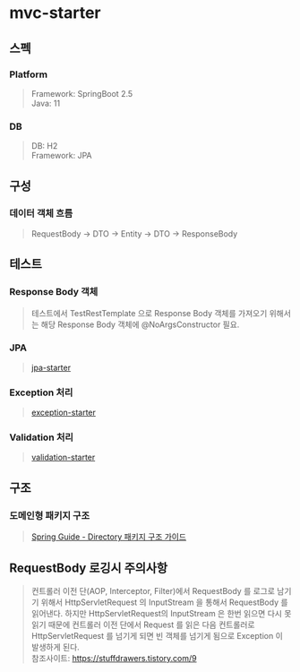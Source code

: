 # mvc-starter

## 스펙
### Platform
> Framework: SpringBoot 2.5  
> Java: 11  

### DB
> DB: H2  
> Framework: JPA  

## 구성
### 데이터 객체 흐름
> RequestBody -> DTO -> Entity -> DTO -> ResponseBody   

## 테스트
### Response Body 객체
> 테스트에서 TestRestTemplate 으로 Response Body 객체를 가져오기 위해서는 해당 Response Body 객체에 @NoArgsConstructor 필요.  

### JPA
> [jpa-starter](https://github.com/JuJin1324/jpa-starter.git)

### Exception 처리
> [exception-starter](https://github.com/JuJin1324/exception-starter.git)

### Validation 처리
> [validation-starter](https://github.com/JuJin1324/validation-starter.git)

## 구조
### 도메인형 패키지 구조
> [Spring Guide - Directory 패키지 구조 가이드](https://cheese10yun.github.io/spring-guide-directory/)

## RequestBody 로깅시 주의사항
> 컨트롤러 이전 단(AOP, Interceptor, Filter)에서 RequestBody 를 로그로 남기기 위해서 HttpServletRequest 의 InputStream 을
> 통해서 RequestBody 를 읽어낸다. 하지만 HttpServletRequest의 InputStream 은 한번 읽으면 다시 못읽기 때문에 컨트롤러 이전 단에서 
> Request 를 읽은 다음 컨트롤러로 HttpServletRequest 를 넘기게 되면 빈 객체를 넘기게 됨으로 Exception 이 발생하게 된다.   
> 참조사이트: https://stuffdrawers.tistory.com/9   
